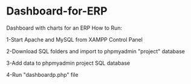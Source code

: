 # Dashboard-for-ERP
Dashboard with charts for an ERP
How to Run:

1-Start Apache and MySQL from XAMPP Control Panel

2-Download SQL folders and import to phpmyadmin "project" database

3-Add data to phpmyadmin project SQL database

4-Run "dashboardp.php" file 
